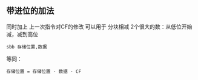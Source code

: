 ##  带进位的加法
同时加上 上一次指令对CF的修改
可以用于 分块相减 2个很大的数：从低位开始减，减到高位

```shell
sbb 存储位置,数据
```
等同：
```shell
存储位置 = 存储位置 - 数据 - CF
```

